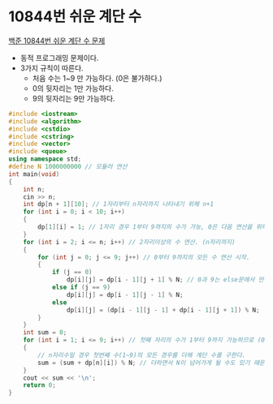 # 10844번 쉬운 계단 수

[백준 10844번 쉬운 계단 수 문제](https://www.acmicpc.net/problem/10844)

- 동적 프로그래밍 문제이다.
- 3가지 규칙이 따른다.
  - 처음 수는 1~9 만 가능하다. (0은 불가하다.)
  - 0의 뒷자리는 1만 가능하다.
  - 9의 뒷자리는 9만 가능하다.

```c++
#include <iostream>
#include <algorithm>
#include <cstdio>
#include <cstring>
#include <vector>
#include <queue>
using namespace std;
#define N 1000000000 // 모듈러 연산
int main(void)
{
    int n;
    cin >> n;
    int dp[n + 1][10]; // 1자리부터 n자리까지 나타내기 위해 n+1
    for (int i = 0; i < 10; i++)
    {
        dp[1][i] = 1; // 1자리 경우 1부터 9까지의 수가 가능, 0은 다음 연산을 위해 1로 표시
    }
    for (int i = 2; i <= n; i++) // 2자리이상의 수 연산. (n자리까지)
    {
        for (int j = 0; j <= 9; j++) // 0부터 9까지의 모든 수 연산 시작.
        {
            if (j == 0)
                dp[i][j] = dp[i - 1][j + 1] % N; // 0과 9는 else문에서 만들어짐으로 모듈러 연산을 하지 않아도 됨.
            else if (j == 9)
                dp[i][j] = dp[i - 1][j - 1] % N;
            else
                dp[i][j] = (dp[i - 1][j - 1] + dp[i - 1][j + 1]) % N;
        }
    }
    int sum = 0;
    for (int i = 1; i <= 9; i++) // 첫째 자리의 수가 1부터 9까지 가능하므로 (0은 될 수 없음.)
    {
        // n자리수일 경우 첫번째 수(1~9)의 모든 경우를 더해 계단 수를 구한다.
        sum = (sum + dp[n][i]) % N; // 더하면서 N이 넘어가게 될 수도 있기 때문에 합할 때 다시 모듈러 연산을 수행한다.
    }
    cout << sum << '\n';
    return 0;
}

```

